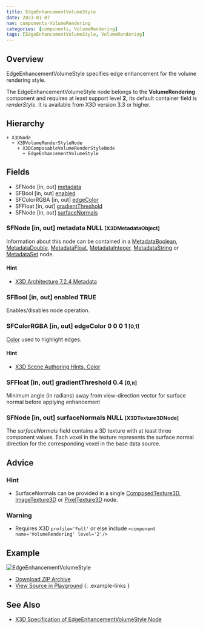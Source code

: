 ```yaml
---
title: EdgeEnhancementVolumeStyle
date: 2023-01-07
nav: components-VolumeRendering
categories: [components, VolumeRendering]
tags: [EdgeEnhancementVolumeStyle, VolumeRendering]
---
```

<style>
.post h3 {
  word-spacing: 0.2em;
}
</style>

## Overview

EdgeEnhancementVolumeStyle specifies edge enhancement for the volume rendering style.

The EdgeEnhancementVolumeStyle node belongs to the **VolumeRendering** component and requires at least support level **2,** its default container field is *renderStyle.* It is available from X3D version 3.3 or higher.

## Hierarchy

```
+ X3DNode
  + X3DVolumeRenderStyleNode
    + X3DComposableVolumeRenderStyleNode
      + EdgeEnhancementVolumeStyle
```

## Fields

- SFNode \[in, out\] [metadata](#sfnode-in-out-metadata-null-x3dmetadataobject)
- SFBool \[in, out\] [enabled](#sfbool-in-out-enabled-true)
- SFColorRGBA \[in, out\] [edgeColor](#sfcolorrgba-in-out-edgecolor-0-0-0-1-0-1)
- SFFloat \[in, out\] [gradientThreshold](#sffloat-in-out-gradientthreshold-04-0-)
- SFNode \[in, out\] [surfaceNormals](#sfnode-in-out-surfacenormals-null-x3dtexture3dnode)

### SFNode [in, out] **metadata** NULL <small>[X3DMetadataObject]</small>

Information about this node can be contained in a [MetadataBoolean](/x_ite/components/core/metadataboolean/), [MetadataDouble](/x_ite/components/core/metadatadouble/), [MetadataFloat](/x_ite/components/core/metadatafloat/), [MetadataInteger](/x_ite/components/core/metadatainteger/), [MetadataString](/x_ite/components/core/metadatastring/) or [MetadataSet](/x_ite/components/core/metadataset/) node.

#### Hint

- [X3D Architecture 7.2.4 Metadata](https://www.web3d.org/specifications/X3Dv4/ISO-IEC19775-1v4-IS/Part01/components/core.html#Metadata)

### SFBool [in, out] **enabled** TRUE

Enables/disables node operation.

### SFColorRGBA [in, out] **edgeColor** 0 0 0 1 <small>[0,1]</small>

[Color](/x_ite/components/rendering/color/) used to highlight edges.

#### Hint

- [X3D Scene Authoring Hints, Color](https://www.web3d.org/x3d/content/examples/X3dSceneAuthoringHints.html#Color)

### SFFloat [in, out] **gradientThreshold** 0.4 <small>[0,π]</small>

Minimum angle (in radians) away from view-direction vector for surface normal before applying enhancement

### SFNode [in, out] **surfaceNormals** NULL <small>[X3DTexture3DNode]</small>

The *surfaceNormals* field contains a 3D texture with at least three component values. Each voxel in the texture represents the surface normal direction for the corresponding voxel in the base data source.

## Advice

### Hint

- SurfaceNormals can be provided in a single [ComposedTexture3D](/x_ite/components/texturing3d/composedtexture3d/), [ImageTexture3D](/x_ite/components/texturing3d/imagetexture3d/) or [PixelTexture3D](/x_ite/components/texturing3d/pixeltexture3d/) node.

### Warning

- Requires X3D `profile='Full'` or else include `<component name='VolumeRendering' level='2'/>`

## Example

<x3d-canvas class="xr-button-br" src="https://create3000.github.io/media/examples/VolumeRendering/EdgeEnhancementVolumeStyle/EdgeEnhancementVolumeStyle.x3d" contentScale="auto" update="auto">
  <img src="https://create3000.github.io/media/examples/VolumeRendering/EdgeEnhancementVolumeStyle/screenshot.avif" alt="EdgeEnhancementVolumeStyle"/>
</x3d-canvas>

- [Download ZIP Archive](https://create3000.github.io/media/examples/VolumeRendering/EdgeEnhancementVolumeStyle/EdgeEnhancementVolumeStyle.zip)
- [View Source in Playground](/x_ite/playground/?url=https://create3000.github.io/media/examples/VolumeRendering/EdgeEnhancementVolumeStyle/EdgeEnhancementVolumeStyle.x3d)
{: .example-links }

## See Also

- [X3D Specification of EdgeEnhancementVolumeStyle Node](https://www.web3d.org/documents/specifications/19775-1/V4.0/Part01/components/volume.html#EdgeEnhancementVolumeStyle)
